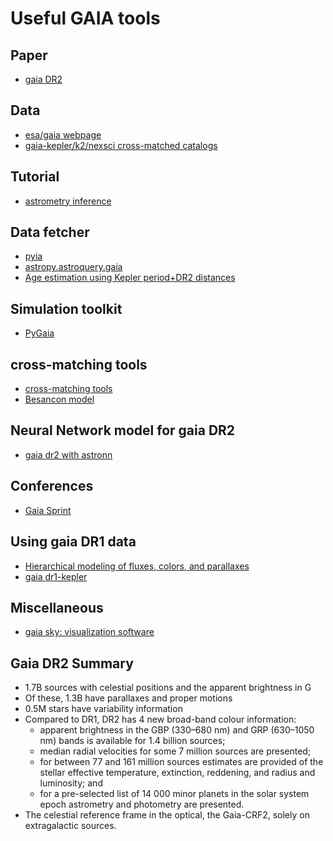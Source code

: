 # Useful GAIA tools

## Paper
* [gaia DR2](https://www.aanda.org/articles/aa/pdf/forth/aa33051-18.pdf)

## Data
* [esa/gaia webpage](https://www.cosmos.esa.int/web/gaia/gaia-data)
* [gaia-kepler/k2/nexsci cross-matched catalogs](https://github.com/megbedell/gaia-kepler.fun)

## Tutorial
* [astrometry inference](https://github.com/agabrown/astrometry-inference-tutorials/tree/master/luminosity-calibration)

## Data fetcher
* [pyia](https://github.com/adrn/pyia)
* [astropy.astroquery.gaia](http://astroquery.readthedocs.io/en/latest/gaia/gaia.html)
* [Age estimation using Kepler period+DR2 distances](https://github.com/jradavenport/gaia2_kep_rot.git)

## Simulation toolkit
* [PyGaia](https://github.com/agabrown/PyGaia.git)

## cross-matching tools
* [cross-matching tools](https://github.com/jobovy/gaia_tools)
* [Besancon model](https://github.com/Johannes-Sahlmann/scripts/tree/master/besancon_model)

## Neural Network model for gaia DR2
* [gaia dr2 with astronn](http://astronn.readthedocs.io/en/latest/gaia_dr2_special.html)

## Conferences
* [Gaia Sprint](http://gaia.lol/)

## Using gaia DR1 data
* [Hierarchical modeling of fluxes, colors, and parallaxes](https://github.com/ixkael/Starlight)
* [gaia dr1-kepler](https://github.com/dfm/gaia-kepler.git)

## Miscellaneous
* [gaia sky: visualization software](https://zah.uni-heidelberg.de/institutes/ari/gaia/outreach/gaiasky/)

## Gaia DR2 Summary
* 1.7B sources with celestial positions and the apparent brightness in G
* Of these, 1.3B have parallaxes and proper motions 
* 0.5M stars have variability information
* Compared to DR1, DR2 has 4 new broad-band colour information: 
  - apparent brightness in the GBP (330–680 nm) and GRP (630–1050 nm) bands is available for 1.4 billion sources; 
  - median radial velocities for some 7 million sources are
presented; 
  - for between 77 and 161 million sources estimates are provided of the stellar effective temperature, extinction, reddening, and radius
and luminosity; and 
  - for a pre-selected list of 14 000 minor planets in the solar system epoch astrometry and photometry are presented. 
* The celestial reference frame in the optical, the Gaia-CRF2, solely on extragalactic sources. 
